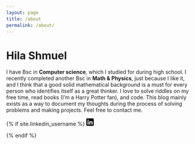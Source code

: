 ```yaml
---
layout: page
title: /about
permalink: /about/
---
```


# Hila Shmuel
I have Bsc in **Computer science**, which I studied for during high school. I recently completed another Bsc in **Math & Physics**, just because I like it, and I think that a good solid mathematical background is a must for every person who identifies itself as a great thinker. 
 I love to solve riddles on my free time, read books (I’m a Harry Potter fan), and code. 
This blog mainly exists as a way to document my thoughts during the process of solving problems and making projects. 
Feel free to contact me.


<!-- 
<form>
  <input type="text" id="name" name="name" placeholder="name:" autocomplete="off">
  <input type="text" id="email" name="email" placeholder="email:" autocomplete="off">
  <textarea rows="5" id="message" name="message" placeholder="message:" autocomplete="off"></textarea>
  <input type="submit" value="[ submit ]">
</form>
-->

{% if site.linkedin_username %}
<a target="_blank" rel="noopener noreferrer"
href="https://www.linkedin.com/in/{{ site.linkedin_username }}"><img src="/assets/images/linkedin.png" style="width:20px; height:20px"></a>

{% endif %}
